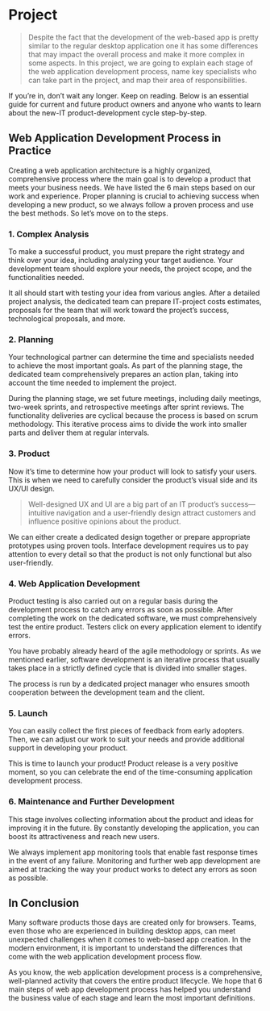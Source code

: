 # Project

> Despite the fact that the development of the web-based app is pretty similar to the regular desktop application one it has some differences that may impact the overall process and make it more complex in some aspects. In this project, we are going to explain each stage of the web application development process, name key specialists who can take part in the project, and map their area of responsibilities.

If you’re in, don’t wait any longer. Keep on reading. Below is an essential guide for current and future product owners and anyone who wants to learn about the new-IT product-development cycle step-by-step.

## Web Application Development Process in Practice
Creating a web application architecture is a highly organized, comprehensive process where the main goal is to develop a product that meets your business needs. We have listed the 6 main steps based on our work and experience. Proper planning is crucial to achieving success when developing a new product, so we always follow a proven process and use the best methods. So let’s move on to the steps.

### 1. Complex Analysis
To make a successful product, you must prepare the right strategy and think over your idea, including analyzing your target audience. Your development team should explore your needs, the project scope, and the functionalities needed.

It all should start with testing your idea from various angles. After a detailed project analysis, the dedicated team can prepare IT-project costs estimates, proposals for the team that will work toward the project’s success, technological proposals, and more.

### 2. Planning
Your technological partner can determine the time and specialists needed to achieve the most important goals. As part of the planning stage, the dedicated team comprehensively prepares an action plan, taking into account the time needed to implement the project.

During the planning stage, we set future meetings, including daily meetings, two-week sprints, and retrospective meetings after sprint reviews. The functionality deliveries are cyclical because the process is based on scrum methodology. This iterative process aims to divide the work into smaller parts and deliver them at regular intervals.

### 3. Product
Now it’s time to determine how your product will look to satisfy your users. This is when we need to carefully consider the product’s visual side and its UX/UI design.

> Well-designed UX and UI are a big part of an IT product’s success—intuitive navigation and a user-friendly design attract customers and influence positive opinions about the product.

We can either create a dedicated design together or prepare appropriate prototypes using proven tools. Interface development requires us to pay attention to every detail so that the product is not only functional but also user-friendly.

### 4. Web Application Development
Product testing is also carried out on a regular basis during the development process to catch any errors as soon as possible. After completing the work on the dedicated software, we must comprehensively test the entire product. Testers click on every application element to identify errors.

You have probably already heard of the agile methodology or sprints. As we mentioned earlier, software development is an iterative process that usually takes place in a strictly defined cycle that is divided into smaller stages.

The process is run by a dedicated project manager who ensures smooth cooperation between the development team and the client.

### 5. Launch
You can easily collect the first pieces of feedback from early adopters. Then, we can adjust our work to suit your needs and provide additional support in developing your product.

This is time to launch your product! Product release is a very positive moment, so you can celebrate the end of the time-consuming application development process.

### 6. Maintenance and Further Development
This stage involves collecting information about the product and ideas for improving it in the future. By constantly developing the application, you can boost its attractiveness and reach new users.

We always implement app monitoring tools that enable fast response times in the event of any failure. Monitoring and further web app development are aimed at tracking the way your product works to detect any errors as soon as possible.

## In Conclusion
Many software products those days are created only for browsers. Teams, even those who are experienced in building desktop apps, can meet unexpected challenges when it comes to web-based app creation. In the modern environment, it is important to understand the differences that come with the web application development process flow.

As you know, the web application development process is a comprehensive, well-planned activity that covers the entire product lifecycle. We hope that 6 main steps of web app development process has helped you understand the business value of each stage and learn the most important definitions.
